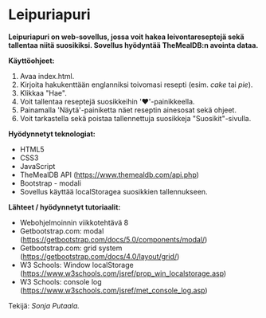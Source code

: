 # Leipuriapuri

**Leipuriapuri on web-sovellus, jossa voit hakea leivontareseptejä sekä tallentaa niitä suosikiksi. Sovellus hyödyntää TheMealDB:n avointa dataa.**

**Käyttöohjeet:**
1. Avaa index.html.
2. Kirjoita hakukenttään englanniksi toivomasi resepti (esim. *cake* tai *pie*).
3. Klikkaa "Hae".
4. Voit tallentaa reseptejä suosikkeihin '❤️'-painikkeella.
5. Painamalla 'Näytä'-painiketta näet reseptin ainesosat sekä ohjeet.
6. Voit tarkastella sekä poistaa tallennettuja suosikkeja "Suosikit"-sivulla.

**Hyödynnetyt teknologiat:**
- HTML5
- CSS3 
- JavaScript
- TheMealDB API (https://www.themealdb.com/api.php)
- Bootstrap - modali
- Sovellus käyttää localStoragea suosikkien tallennukseen.

**Lähteet / hyödynnetyt tutoriaalit:**
- Webohjelmoinnin viikkotehtävä 8
- Getbootstrap.com: modal (https://getbootstrap.com/docs/5.0/components/modal/) 
- Getbootstrap.com: grid system (https://getbootstrap.com/docs/4.0/layout/grid/)
- W3 Schools: Window localStorage (https://www.w3schools.com/jsref/prop_win_localstorage.asp)
- W3 Schools: console log (https://www.w3schools.com/jsref/met_console_log.asp)


Tekijä: *Sonja Putaala.*
